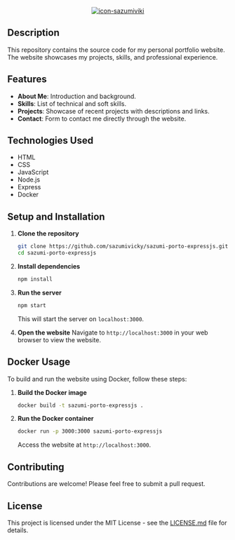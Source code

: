 <p align="center">
  <a href="" rel="noopener">
 <img src=""https://blogger.googleusercontent.com/img/b/R29vZ2xl/AVvXsEhtH_If7AuLc_m51gHGY6MVa5LCZnh9ST4hqXbDSKuqVG9RAwIIWxr-ajYGG-IvOBlJSUaPLEQRMy3S71N06QyKQsHKJTrCjMBu_LcNdRN6KPlB19nqaC6-j0d5hXJxVksa55U15QquDB-u6YMbGPCUQb2DiUkJYeRvd8AEtqNIgZK6UYhzuco0_XGQ85-4/s1804/armawl.jpg" alt="icon-sazumiviki"></a>
</p>

## Description
This repository contains the source code for my personal portfolio website. The website showcases my projects, skills, and professional experience.

## Features
- **About Me**: Introduction and background.
- **Skills**: List of technical and soft skills.
- **Projects**: Showcase of recent projects with descriptions and links.
- **Contact**: Form to contact me directly through the website.

## Technologies Used
- HTML
- CSS
- JavaScript
- Node.js
- Express
- Docker

## Setup and Installation
1. **Clone the repository**
   ```bash
   git clone https://github.com/sazumivicky/sazumi-porto-expressjs.git
   cd sazumi-porto-expressjs
   ```

2. **Install dependencies**
   ```bash
   npm install
   ```

3. **Run the server**
   ```bash
   npm start
   ```

   This will start the server on `localhost:3000`.

4. **Open the website**
   Navigate to `http://localhost:3000` in your web browser to view the website.

## Docker Usage
To build and run the website using Docker, follow these steps:

1. **Build the Docker image**
   ```bash
   docker build -t sazumi-porto-expressjs .
   ```

2. **Run the Docker container**
   ```bash
   docker run -p 3000:3000 sazumi-porto-expressjs
   ```

   Access the website at `http://localhost:3000`.

## Contributing
Contributions are welcome! Please feel free to submit a pull request.

## License
This project is licensed under the MIT License - see the [LICENSE.md](LICENSE.md) file for details.